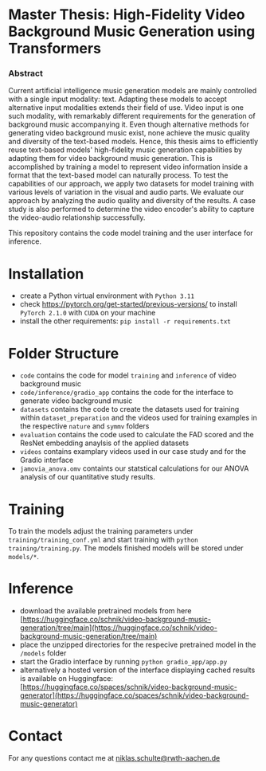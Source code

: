 # Master Thesis: High-Fidelity Video Background Music Generation using Transformers
### Abstract
Current artificial intelligence music generation models are mainly controlled with a single input modality: text. Adapting these models to accept alternative input modalities extends their field of use. Video input is one such modality, with remarkably different requirements for the generation of background music accompanying it. Even though alternative methods for generating video background music exist, none achieve the music quality and diversity of the text-based models. Hence, this thesis aims to efficiently reuse text-based models' high-fidelity music generation capabilities by adapting them for video background music generation. This is accomplished by training a model to represent video information inside a format that the text-based model can naturally process. To test the capabilities of our approach, we apply two datasets for model training with various levels of variation in the visual and audio parts. We evaluate our approach by analyzing the audio quality and diversity of the results. A case study is also performed to determine the video encoder's ability to capture the video-audio relationship successfully.

This repository contains the code model training and the user interface for inference.

# Installation
- create a Python virtual environment with `Python 3.11`
- check https://pytorch.org/get-started/previous-versions/ to install `PyTorch 2.1.0` with `CUDA` on your machine
- install the other requirements: `pip install -r requirements.txt`

# Folder Structure
- `code` contains the code for model `training` and `inference` of video background music
- `code/inference/gradio_app` contains the code for the interface to generate video background music
- `datasets` contains the code to create the datasets used for training within `dataset_preparation` and the videos used for training examples in the respective `nature` and `symmv` folders
- `evaluation` contains the code used to calculate the FAD scored and the ResNet embedding anaylsis of the applied datasets
- `videos` contains examplary videos used in our case study and for the Gradio interface
- `jamovia_anova.omv` containts our statstical calculations for our ANOVA analysis of our quantitative study results.

# Training
To train the models adjust the training parameters under `training/training_conf.yml` and start training with 
`python training/training.py`. The models finished models will be stored under `models/*`.

# Inference
- download the available pretrained models from here [https://huggingface.co/schnik/video-background-music-generation/tree/main](https://huggingface.co/schnik/video-background-music-generation/tree/main)
- place the unzipped directories for the respecive pretrained model in the `/models` folder
- start the Gradio interface by running `python gradio_app/app.py`
- alternatively a hosted version of the interface displaying cached results is available on Huggingface: [https://huggingface.co/spaces/schnik/video-background-music-generator](https://huggingface.co/spaces/schnik/video-background-music-generator)

# Contact
For any questions contact me at [niklas.schulte@rwth-aachen.de](mailto:niklas.schulte@rwth-aachen.de)

